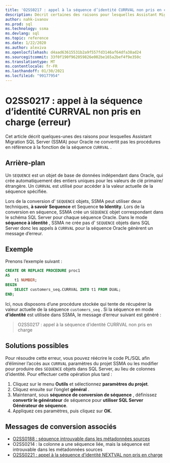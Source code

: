 ```yaml
---
title: 'O2SS0217 : appel à la séquence d’identité CURRVAL non pris en charge (erreur)'
description: Décrit certaines des raisons pour lesquelles Assistant Migration SQL Server (SSMA) pour Oracle ne convertit pas les procédures en référence à la fonction CURRVAL de la séquence.
author: nahk-ivanov
ms.prod: sql
ms.technology: ssma
ms.devlang: sql
ms.topic: reference
ms.date: 1/22/2020
ms.author: alexiva
ms.openlocfilehash: d4aad63615531b2a9f557fd3146af64dfa38ad24
ms.sourcegitcommit: 33f0f190f962059826e002be165a2bef4f9e350c
ms.translationtype: MT
ms.contentlocale: fr-FR
ms.lasthandoff: 01/30/2021
ms.locfileid: "99177954"
---
```

# <a name="o2ss0217-call-to-identity-sequence-currval-not-supported-error"></a>O2SS0217 : appel à la séquence d’identité CURRVAL non pris en charge (erreur)

Cet article décrit quelques-unes des raisons pour lesquelles Assistant Migration SQL Server (SSMA) pour Oracle ne convertit pas les procédures en référence à la fonction de la séquence `CURRVAL` .

## <a name="background"></a>Arrière-plan

Un `SEQUENCE` est un objet de base de données indépendant dans Oracle, qui crée automatiquement des entiers uniques pour les valeurs de clé primaire/étrangère. Un `CURRVAL` est utilisé pour accéder à la valeur actuelle de la séquence spécifiée.

Lors de la conversion d' `SEQUENCE` objets, SSMA peut utiliser deux techniques, **à savoir Sequence** et Sequence **to Identity**. Lors de la conversion en séquence, SSMA crée un `SEQUENCE` objet correspondant dans le schéma SQL Server pour chaque séquence Oracle. Dans le mode **séquence à identité** , SSMA ne crée pas d' `SEQUENCE` objets dans SQL Server donc les appels à `CURRVAL` pour la séquence Oracle génèrent un message d’erreur.

## <a name="example"></a>Exemple

Prenons l’exemple suivant :

```sql
CREATE OR REPLACE PROCEDURE proc1
AS
    t1 NUMBER;
BEGIN
    SELECT customers_seq.CURRVAL INTO t1 FROM DUAL;
END;
```

Ici, nous disposons d’une procédure stockée qui tente de récupérer la valeur actuelle de la séquence `customers_seq` . Si la séquence en mode **d’identité** est utilisée dans SSMA, le message d’erreur suivant est généré :

> O2SS0217 : appel à la séquence d’identité CURRVAL non pris en charge

## <a name="possible-remedies"></a>Solutions possibles

Pour résoudre cette erreur, vous pouvez réécrire le code PL/SQL afin d’éliminer l’accès aux `CURRVAL` paramètres du projet SSMA ou les modifier pour produire des `SEQUENCE` objets dans SQL Server, au lieu de colonnes d’identité. Pour effectuer cette opération plus tard :

1. Cliquez sur le menu **Outils** et sélectionnez **paramètres du projet**.
2. Cliquez ensuite sur l’onglet **général** .
3. Maintenant, sous **séquence de conversion de séquence** , définissez **convertir le générateur** de séquence pour **utiliser SQL Server Générateur de séquence**.
4. Appliquez ces paramètres, puis cliquez sur **OK**.

## <a name="related-conversion-messages"></a>Messages de conversion associés

* [O2SS0188 : séquence introuvable dans les métadonnées sources](o2ss0188.md)
* O2SS0214 : la colonne a une séquence liée, mais la séquence est introuvable dans les métadonnées sources
* [O2SS0221 : appel à la séquence d’identité NEXTVAL non pris en charge](o2ss0221.md)
